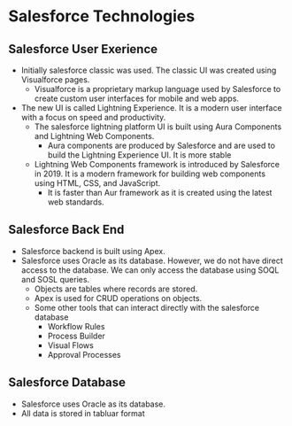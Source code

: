 # Salesforce Technologies

## Salesforce User Exerience

- Initially salesforce classic was used. The classic UI was created using Visualforce pages.
  - Visualforce is a proprietary markup language used by Salesforce to create custom user interfaces for mobile and web apps.
- The new UI is called Lightning Experience. It is a modern user interface with a focus on speed and productivity.
  - The salesforce lightning platform UI is built using Aura Components and Lightning Web Components.
    - Aura components are produced by Salesforce and are used to build the Lightning Experience UI. It is more stable
  - Lightning Web Components framework is introduced by Salesforce in 2019. It is a modern framework for building web components using HTML, CSS, and JavaScript.
    - It is faster than Aur framework as it is created using the latest web standards.

## Salesforce Back End

- Salesforce backend is built using Apex.
- Salesforce uses Oracle as its database. However, we do not have direct access to the database. We can only access the database using SOQL and SOSL queries.
  - Objects are tables where records are stored.
  - Apex is used for CRUD operations on objects.
  - Some other tools that can interact directly with the salesforce database
    - Workflow Rules
    - Process Builder
    - Visual Flows
    - Approval Processes
## Salesforce Database
- Salesforce uses Oracle as its database.
- All data is stored in tabluar format
